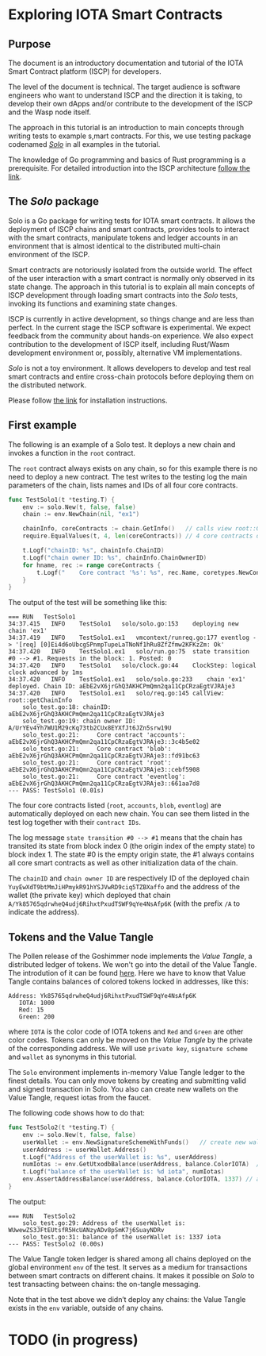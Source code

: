 # Exploring IOTA Smart Contracts

## Purpose
The document is an introductory documentation and tutorial of the IOTA Smart Contract 
platform (ISCP) for developers. 

The level of the document is technical. The target audience is software engineers who want 
to understand ISCP and the direction it is taking, to develop their own dApps 
and/or contribute to the development of the ISCP and the Wasp node itself. 

The approach in this tutorial is an introduction to main concepts through writing
tests to example s,mart contracts. 
For this, we use testing package codenamed [_Solo_](../../packages/solo/readme.md) in all examples in the tutorial.

The knowledge of Go programming and basics of Rust programming is a prerequisite. 
For detailed introduction into the ISCP architecture [follow the link](https://docs.google.com/document/d/1zNJZMdetCzwiBC85K6gWbnzgdT1RXuZCLsTclKdrVqc/edit?usp=sharing).

## The _Solo_ package
Solo is a Go package for writing tests for IOTA smart contracts. 
It allows the deployment of ISCP chains and smart contracts, provides tools to interact with the smart contracts, 
manipulate tokens and ledger accounts in an environment that is almost 
identical to the distributed multi-chain environment of the ISCP. 

Smart contracts are notoriously isolated from the outside world. 
The effect of the user interaction with a smart contract is normally only observed in its state change. 
The approach in this tutorial is to explain all main concepts of ISCP development through 
loading smart contracts into the _Solo_ tests, invoking its functions and examining state changes.

ISCP is currently in active development, so things change and are less than perfect. 
In the current stage the ISCP software is experimental. 
We expect feedback from the community about hands-on experience. 
We also expect contribution to the development of ISCP itself, including Rust/Wasm development environment 
or, possibly, alternative VM implementations. 

_Solo_ is not a toy environment. It allows developers to develop and test real smart contracts and 
entire cross-chain protocols before deploying them on the distributed network.

Please follow [the link](install.md) for installation instructions.

## First example
The following is an example of a Solo test. 
It deploys a new chain and invokes a function in the `root` contract. 

The `root` contract always exists on any chain, 
so for this example there is no need to deploy a new contract.
The test writes to the testing log the main parameters of the chain, lists names and IDs of all four core contracts.

```go
func TestSolo1(t *testing.T) {
	env := solo.New(t, false, false)
	chain := env.NewChain(nil, "ex1")

	chainInfo, coreContracts := chain.GetInfo()   // calls view root::GetInfo
	require.EqualValues(t, 4, len(coreContracts)) // 4 core contracts deployed by default

	t.Logf("chainID: %s", chainInfo.ChainID)
	t.Logf("chain owner ID: %s", chainInfo.ChainOwnerID)
	for hname, rec := range coreContracts {
		t.Logf("    Core contract '%s': %s", rec.Name, coretypes.NewContractID(chain.ChainID, hname))
	}
}
```

The output of the test will be something like this:

```
=== RUN   TestSolo1
34:37.415	INFO	TestSolo1	solo/solo.go:153	deploying new chain 'ex1'
34:37.419	INFO	TestSolo1.ex1	vmcontext/runreq.go:177	eventlog -> '[req] [0]Ei4d6oUbcgSPnmpTupeLaTNoNf1hRu8ZfZfmw2KFKzZm: Ok'
34:37.420	INFO	TestSolo1.ex1	solo/run.go:75	state transition #0 --> #1. Requests in the block: 1. Posted: 0
34:37.420	INFO	TestSolo1	solo/clock.go:44	ClockStep: logical clock advanced by 1ms
34:37.420	INFO	TestSolo1.ex1	solo/solo.go:233	chain 'ex1' deployed. Chain ID: aEbE2vX6jrGhQ3AKHCPmQmn2qa11CpCRzaEgtVJRAje3
34:37.420	INFO	TestSolo1.ex1	solo/req.go:145	callView: root::getChainInfo
    solo_test.go:18: chainID: aEbE2vX6jrGhQ3AKHCPmQmn2qa11CpCRzaEgtVJRAje3
    solo_test.go:19: chain owner ID: A/UrYEv4Yh7WU1M29cKq73tb2CUx8EYXfJt6JZn5srw19U
    solo_test.go:21:     Core contract 'accounts': aEbE2vX6jrGhQ3AKHCPmQmn2qa11CpCRzaEgtVJRAje3::3c4b5e02
    solo_test.go:21:     Core contract 'blob': aEbE2vX6jrGhQ3AKHCPmQmn2qa11CpCRzaEgtVJRAje3::fd91bc63
    solo_test.go:21:     Core contract 'root': aEbE2vX6jrGhQ3AKHCPmQmn2qa11CpCRzaEgtVJRAje3::cebf5908
    solo_test.go:21:     Core contract 'eventlog': aEbE2vX6jrGhQ3AKHCPmQmn2qa11CpCRzaEgtVJRAje3::661aa7d8
--- PASS: TestSolo1 (0.01s)
```
The four core contracts listed (`root`, `accounts`, `blob`, `eventlog`) 
are automatically deployed on each new chain. You can see them listed in the test log together with their `contract IDs`.
 
The log message `state transition #0 --> #1` means that the chain has transited its state from block 
index 0 (the origin index of the empty state) to block index 1. 
The state #0 is the empty origin state, the #1 always contains all core smart contracts as well as other 
initialization data of the chain.

The `chainID` and `chain owner ID` are respectively ID of the deployed chain `YuyEwXdT9btMmJiHPmykR91hYSJVwRD9ciq5TZBXaffo`
 and the address of the wallet (the private key) which deployed that chain `A/Yk85765qdrwheQ4udj6RihxtPxudTSWF9qYe4NsAfp6K` 
 (with the prefix `/A` to indicate the address).
 
 ## Tokens and the Value Tangle
 The Pollen release of the Goshimmer node implements the _Value Tangle_, 
 a distributed ledger of tokens. We won't go into the detail of the Value Tangle. The introdution 
 of it can be found [here](../intro/utxo.md). Here we have to know that Value Tangle contains
 balances of colored tokens locked in addresses, like this: 
 ```
Address: Yk85765qdrwheQ4udj6RihxtPxudTSWF9qYe4NsAfp6K
    IOTA: 1000
    Red: 15
    Green: 200
```
where `IOTA` is the color code of IOTA tokens and `Red` and `Green` are other color codes. 
Tokens can only be moved on the _Value Tangle_ by the private of the corresponding address. We will use `private key`, 
`signature scheme` and `wallet` as synonyms in this tutorial.  

The `Solo` environment implements in-memory Value Tangle ledger to the finest details. 
You can only move tokens by creating and submitting valid and signed transaction in Solo. 
You also can create new wallets on the Value Tangle, request iotas from the faucet.

The following code shows how to do that:
```go
func TestSolo2(t *testing.T) {
	env := solo.New(t, false, false)
	userWallet := env.NewSignatureSchemeWithFunds()   // create new wallet with 1337 iotas
	userAddress := userWallet.Address()
	t.Logf("Address of the userWallet is: %s", userAddress)
	numIotas := env.GetUtxodbBalance(userAddress, balance.ColorIOTA)  // how many iotas contains the address
	t.Logf("balance of the userWallet is: %d iota", numIotas)
	env.AssertAddressBalance(userAddress, balance.ColorIOTA, 1337) // assert the address has 1337 iotas
}
```
 The output:
```
=== RUN   TestSolo2
    solo_test.go:29: Address of the userWallet is: WUwewZS3JFtEUtsfR5HcUANzyADv8pSmK7j6SuayNDRv
    solo_test.go:31: balance of the userWallet is: 1337 iota
--- PASS: TestSolo2 (0.00s)
```
 
The Value Tangle token ledger is shared among all chains deployed on the global environment `env`
of the test. It serves as a medium for transactions between smart contracts on different chains. 
It makes it possible on _Solo_ to test transacting between chains: the on-tangle messaging.
 
 Note that in the test above we didn’t deploy any chains: the Value Tangle exists in the `env` variable, 
outside of any chains.

# TODO (in progress)